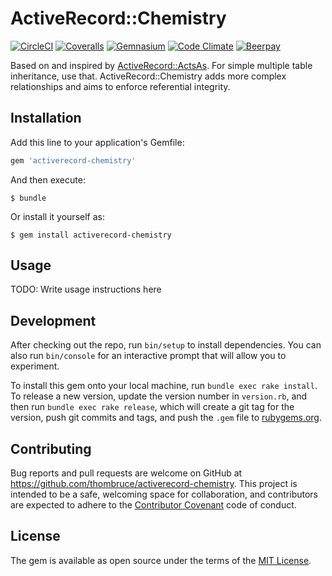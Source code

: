 # ActiveRecord::Chemistry

[![CircleCI](https://img.shields.io/circleci/project/github/thombruce/activerecord-chemistry.svg)](https://circleci.com/gh/thombruce/activerecord-chemistry) [![Coveralls](https://img.shields.io/coveralls/thombruce/activerecord-chemistry.svg)](https://coveralls.io/github/thombruce/activerecord-chemistry) [![Gemnasium](https://img.shields.io/gemnasium/thombruce/activerecord-chemistry.svg)](https://gemnasium.com/github.com/thombruce/activerecord-chemistry) [![Code Climate](https://img.shields.io/codeclimate/github/thombruce/activerecord-chemistry.svg)](https://codeclimate.com/github/thombruce/activerecord-chemistry) [![Beerpay](https://beerpay.io/thombruce/activerecord-chemistry/badge.svg?style=beer)](https://beerpay.io/thombruce/activerecord-chemistry)


Based on and inspired by [ActiveRecord::ActsAs](https://github.com/krautcomputing/active_record-acts_as). For simple multiple table inheritance, use that. ActiveRecord::Chemistry adds more complex relationships and aims to enforce referential integrity.

## Installation

Add this line to your application's Gemfile:

```ruby
gem 'activerecord-chemistry'
```

And then execute:

    $ bundle

Or install it yourself as:

    $ gem install activerecord-chemistry

## Usage

TODO: Write usage instructions here

## Development

After checking out the repo, run `bin/setup` to install dependencies. You can also run `bin/console` for an interactive prompt that will allow you to experiment.

To install this gem onto your local machine, run `bundle exec rake install`. To release a new version, update the version number in `version.rb`, and then run `bundle exec rake release`, which will create a git tag for the version, push git commits and tags, and push the `.gem` file to [rubygems.org](https://rubygems.org).

## Contributing

Bug reports and pull requests are welcome on GitHub at https://github.com/thombruce/activerecord-chemistry. This project is intended to be a safe, welcoming space for collaboration, and contributors are expected to adhere to the [Contributor Covenant](http://contributor-covenant.org) code of conduct.


## License

The gem is available as open source under the terms of the [MIT License](http://opensource.org/licenses/MIT).

